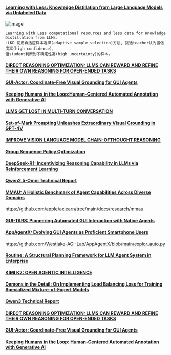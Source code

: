 #### [Learning with Less: Knowledge Distillation from Large Language Models via Unlabeled Data](https://assets.amazon.science/79/5d/e64b592c479a85d046cda12a2bb9/learning-with-less-knowledge-distillation-from-large-language-models-via-unlabeled-data.pdf)
![image](https://github.com/user-attachments/assets/a80e2902-cccd-4d84-acfd-5f39d01dfce1)
````
Learning with Less computational resources and less data for Knowledge Distillation from LLMs.
LLKD 使用自适应样本选择(adaptive sample selection)方法, 挑选teacher认为置信度高(high confidence)，
但student判断到不确定性高(high uncertainty)的样本。
````

#### [DIRECT REASONING OPTIMIZATION: LLMS CAN REWARD AND REFINE THEIR OWN REASONING FOR OPEN-ENDED TASKS](https://arxiv.org/pdf/2506.13351)

#### [GUI-Actor: Coordinate-Free Visual Grounding for GUI Agents](https://www.arxiv.org/pdf/2506.03143)

#### [Keeping Humans in the Loop:Human-Centered Automated Annotation with Generative AI](https://arxiv.org/pdf/2409.09467)

#### [LLMS GET LOST IN MULTI-TURN CONVERSATION](https://arxiv.org/pdf/2505.06120)

#### [Set-of-Mark Prompting Unleashes Extraordinary Visual Grounding in GPT-4V](https://arxiv.org/pdf/2310.11441)

#### [IMPROVE VISION LANGUAGE MODEL CHAIN-OFTHOUGHT REASONING](https://arxiv.org/pdf/2410.16198)

#### [Group Sequence Policy Optimization](https://arxiv.org/pdf/2507.18071)

#### [DeepSeek-R1: Incentivizing Reasoning Capability in LLMs via Reinforcement Learning](https://arxiv.org/pdf/2501.12948)

#### [Qwen2.5-Omni Technical Report](https://arxiv.org/pdf/2503.20215)

#### [MMAU: A Holistic Benchmark of Agent Capabilities Across Diverse Domains](https://arxiv.org/pdf/2407.18961)
https://github.com/apple/axlearn/tree/main/docs/research/mmau

#### [GUI-TARS: Pioneering Automated GUI Interaction with Native Agents](https://arxiv.org/pdf/2501.12326)

#### [AppAgentX: Evolving GUI Agents as Proficient Smartphone Users](https://arxiv.org/pdf/2503.02268)
https://github.com/Westlake-AGI-Lab/AppAgentX/blob/main/explor_auto.py

#### [Routine: A Structural Planning Framework for LLM Agent System in Enterprise](https://arxiv.org/pdf/2507.14447)

#### [KIMI K2: OPEN AGENTIC INTELLIGENCE](file:///Users/bytedance/Downloads/tech_report%20.pdf)

#### [Demons in the Detail: On Implementing Load Balancing Loss for Training Specialized Mixture-of-Expert Models](https://arxiv.org/pdf/2501.11873)

#### [Qwen3 Technical Report](https://arxiv.org/pdf/2505.09388)

#### [DIRECT REASONING OPTIMIZATION: LLMS CAN REWARD AND REFINE THEIR OWN REASONING FOR OPEN-ENDED TASKS](https://arxiv.org/pdf/2506.13351)

#### [GUI-Actor: Coordinate-Free Visual Grounding for GUI Agents](https://www.arxiv.org/pdf/2506.03143)

#### [Keeping Humans in the Loop: Human-Centered Automated Annotation with Generative AI](https://arxiv.org/pdf/2409.09467)

